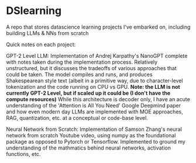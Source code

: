 # DSlearning
A repo that stores datascience learning projects I've embarked on, including building LLMs &amp; NNs from scratch

Quick notes on each project:

GPT-2 Level LLM:
  Implementation of Andrej Karpathy's NanoGPT complete with notes taken during the implementation process. Relatively unstructured, but it discusses the tradeoffs of various approaches that could be taken. The model compiles and runs, and produces Shakespearean style text (albeit in a primitive way, due to character-level tokenization and the code running on CPU vs GPU. **Note: the LLM is not currently GPT-2 Level, but if scaled up it could be (I don't have the compute resources)**
  While this architecture is decoder only, I have an acute understanding of the 'Attention is All You Need' Google Deepmind paper and how even modern day LLMs are implemented with MOE approaches, RAG, quantization, etc. at a conceptual or code-base level.

Neural Network from Scratch:
  Implementation of Samson Zhang's neural network from scratch Youtube video, using numpy as the foundational package as opposed to Pytorch or Tensorflow. Implemented to ground my understanding of the mathmatics behind neural networks, activation functions, etc. 
